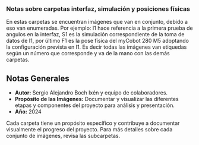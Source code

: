 ### Notas sobre carpetas interfaz, simulación y posiciones físicas
En estas carpetas se encuentran imágenes que van en conjunto, debido a eso van enumeradas. Por ejemplo: I1 hace referencia a la primera prueba de angulos en la interfaz, S1 es la simulación correspondiente de la toma de datos de I1, por último F1 es la pose física del myCobot 280 M5 adoptando la configuración prevista en I1. Es decir todas las imágenes van etiquedas según un número que corresponde y va de la mano con las demás carpetas. 

## Notas Generales
- **Autor:** Sergio Alejandro Boch Ixén y equipo de colaboradores.
- **Propósito de las Imágenes:** Documentar y visualizar las diferentes etapas y componentes del proyecto para análisis y presentación.
- **Año:** 2024

Cada carpeta tiene un propósito específico y contribuye a documentar visualmente el progreso del proyecto. Para más detalles sobre cada conjunto de imágenes, revisa las subcarpetas.
